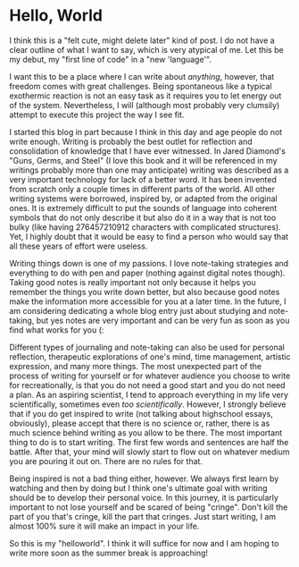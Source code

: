 # Hello, World

I think this is a "felt cute, might delete later" kind of post. I do not have a clear outline of what I want to say, which is very atypical of me. Let this be my debut, my "first line of code" in a "new 'language'". 

I want this to be a place where I can write about *anything*, however, that freedom comes with great challenges. Being spontaneous like a typical exothermic reaction is not an easy task as it requires you to let energy out of the system. Nevertheless, I will (although most probably very clumsily) attempt to execute this project the way I see fit. 

I started this blog in part because I think in this day and age people do not write enough. Writing is probably the best outlet for reflection and consolidation of knowledge that I have ever witnessed. In Jared Diamond's "Guns, Germs, and Steel" (I love this book and it will be referenced in my writings probably more than one may anticipate) writing was described as a very important technology for lack of a better word. It has been invented from scratch only a couple times in different parts of the world. All other writing systems were borrowed, inspired by, or adapted from the original ones. It is extremely difficult to put the sounds of language into coherent symbols that do not only describe it but also do it in a way that is not too bulky (like having 276457210912 characters with complicated structures). Yet, I highly doubt that it would be easy to find a person who would say that all these years of effort were useless. 

Writing things down is one of my passions. I love note-taking strategies and everything to do with pen and paper (nothing against digital notes though). Taking good notes is really important not only because it helps you remember the things you write down better, but also because good notes make the information more accessible for you at a later time. In the future, I am considering dedicating a whole blog entry just about studying and note-taking, but yes notes are very important and can be very fun as soon as you find what works for you (:

Different types of journaling and note-taking can also be used for personal reflection, therapeutic explorations of one's mind, time management, artistic expression, and many more things. The most unexpected part of the process of writing for yourself or for whatever audience you choose to write for recreationally, is that you do not need a good start and you do not need a plan. As an aspiring scientist, I tend to approach everything in my life very scientifically, sometimes even *too scientifically*. However, I strongly believe that if you do get inspired to write (not talking about highschool essays, obviously), please accept that there is no science or, rather, there is as much science behind writing as you allow to be there. The most important thing to do is to start writing. The first few words and sentences are half the battle. After that, your mind will slowly start to flow out on whatever medium you are pouring it out on. There are no rules for that.

Being inspired is not a bad thing either, however. We always first learn by watching and then by doing but I think one's ultimate goal with writing should be to develop their personal voice. In this journey, it is particularly important to not lose yourself and be scared of being "cringe". Don't kill the part of you that's cringe, kill the part that cringes. Just start writing, I am almost 100% sure it will make an impact in your life.

So this is my "helloworld". I think it will suffice for now and I am hoping to write more soon as the summer break is approaching!
